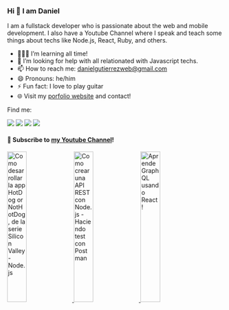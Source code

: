### Hi 👋 I am Daniel

I am a fullstack developer who is passionate about the web and mobile development. I also have a Youtube Channel where I speak and teach some things about techs like Node.js, React, Ruby, and others. 

- 👨🏽‍💻 I’m learning all time!
- 🤔 I’m looking for help with all relationated with Javascript techs.
- 📫 How to reach me: danielgutierrezweb@gmail.com
- 😄 Pronouns: he/him
- ⚡ Fun fact: I love to play guitar
- 🌐 Visit my [porfolio website](https://dgutierrezd.now.sh) and contact!

Find me:

[<img src="https://img.shields.io/badge/twitter-%231DA1F2.svg?&style=for-the-badge&logo=twitter&logoColor=white" />](https://twitter.com/dgutierrezd1) [<img src="https://img.shields.io/badge/linkedin-%230077B5.svg?&style=for-the-badge&logo=linkedin&logoColor=white" />](https://www.linkedin.com/in/dgutierrezd/) [<img src = "https://img.shields.io/badge/instagram-%23E4405F.svg?&style=for-the-badge&logo=instagram&logoColor=white">](https://www.instagram.com/dgutierrezd/) [<img src ="https://img.shields.io/badge/portfolio-web-%23.svg?&style=for-the-badge&logo=&logoColor=white%22">](https://dgutierrezd.now.sh/) 

#### 🔴 Subscribe to [my Youtube Channel](https://www.youtube.com/DanielGutierrezD)!

<a href='https://youtu.be/iAoe9B8QOB0' target='_blank'>
  <img width='30%' src='https://img.youtube.com/vi/iAoe9B8QOB0/mqdefault.jpg' alt='Como desarrollar la app HotDog or NotHotDog, de la serie Silicon Valley - Node.js' />
</a>
<a href='https://youtu.be/41uwlewWvZE' target='_blank'>
  <img width='30%' src='https://img.youtube.com/vi/41uwlewWvZE/mqdefault.jpg' alt='Como crear una API REST con Node.js - Haciendo test con Postman' />
</a>
<a href='https://youtu.be/1tOKBHFxai4' target='_blank'>
  <img width='30%' src='https://img.youtube.com/vi/1tOKBHFxai4/mqdefault.jpg' alt='Aprende GraphQL usando React!' />
</a>
<!--
**dgutierrezd/dgutierrezd** is a ✨ _special_ ✨ repository because its `README.md` (this file) appears on your GitHub profile.

Here are some ideas to get you started:

- 🔭 I’m currently working on ...
- 🌱 I’m currently learning ...
- 👯 I’m looking to collaborate on ...
- 🤔 I’m looking for help with ...
- 💬 Ask me about ...
- 📫 How to reach me: ...
- 😄 Pronouns: ...
- ⚡ Fun fact: ...
📹
-->
